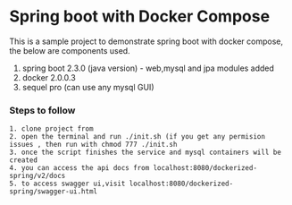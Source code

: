 # Spring boot with Docker Compose

This is a sample project to demonstrate spring boot with docker compose, the below are components used.
   1.  spring boot 2.3.0 (java version) - web,mysql and jpa modules added
   2.  docker 2.0.0.3
   3.  sequel pro (can use any mysql GUI)

### Steps to follow
    1. clone project from 
    2. open the terminal and run ./init.sh (if you get any permision issues , then run with chmod 777 ./init.sh
    3. once the script finishes the service and mysql containers will be created
    4. you can access the api docs from localhost:8080/dockerized-spring/v2/docs
    5. to access swagger ui,visit localhost:8080/dockerized-spring/swagger-ui.html 




